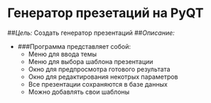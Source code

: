 # Генератор презетаций на PyQT
##_Цель:_ Создать генератор презентаций
##_Описание:_
- ###Программа представляет собой:
  - Меню для ввода темы
  - Меню для выбора шаблона презентации
  - Окно для предпросмотра готового результата
  - Окно для редактирования некотрых параметров
  - Все презентации сохраняются в базе данных
  - Можно добавлять свои шаблоны
